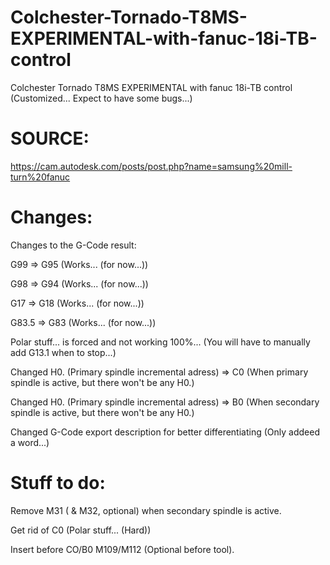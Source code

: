 # Colchester-Tornado-T8MS-EXPERIMENTAL-with-fanuc-18i-TB-control

Colchester Tornado T8MS EXPERIMENTAL with fanuc 18i-TB control (Customized... Expect to have some bugs...)

# SOURCE:

https://cam.autodesk.com/posts/post.php?name=samsung%20mill-turn%20fanuc

# Changes:

Changes to the G-Code result:

G99 => G95 (Works... (for now...))

G98 => G94 (Works... (for now...))

G17 => G18 (Works... (for now...))

G83.5 => G83 (Works... (for now...))

Polar stuff... is forced and not working 100%... (You will have to manually add G13.1 when to stop...)

Changed H0. (Primary spindle incremental adress) => C0 (When primary spindle is active, but there won't be any H0.)

Changed H0. (Primary spindle incremental adress) => B0 (When secondary spindle is active, but there won't be any H0.)

Changed G-Code export description for better differentiating (Only addeed a word...)

# Stuff to do:

Remove M31 ( & M32, optional) when secondary spindle is active.

Get rid of C0 (Polar stuff... (Hard))

Insert before CO/B0 M109/M112 (Optional before tool).



